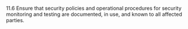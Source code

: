 11.6 Ensure that security policies and 
operational procedures for security 
monitoring and testing are documented, in 
use, and known to all affected parties. 


